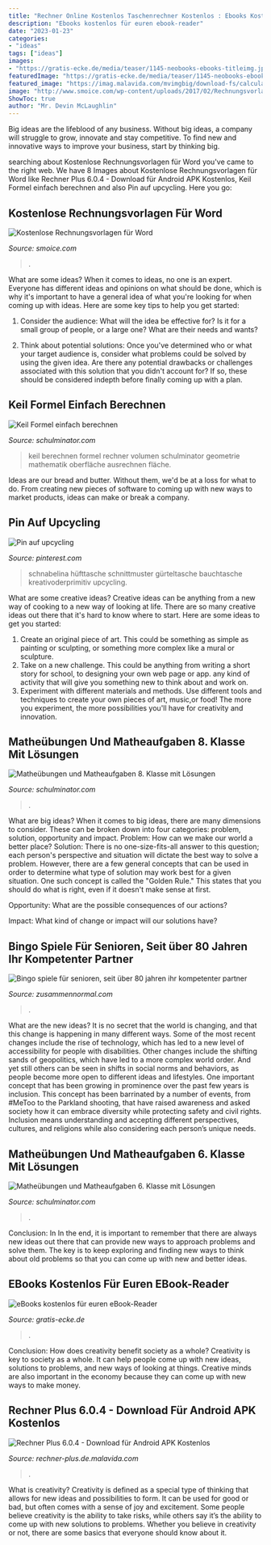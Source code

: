```yaml
---
title: "Rechner Online Kostenlos Taschenrechner Kostenlos : Ebooks Kostenlos Für Euren Ebook-reader"
description: "Ebooks kostenlos für euren ebook-reader"
date: "2023-01-23"
categories:
- "ideas"
tags: ["ideas"]
images:
- "https://gratis-ecke.de/media/teaser/1145-neobooks-ebooks-titleimg.jpg"
featuredImage: "https://gratis-ecke.de/media/teaser/1145-neobooks-ebooks-titleimg.jpg"
featured_image: "https://imag.malavida.com/mvimgbig/download-fs/calculadora-plus-14869-5.jpg"
image: "http://www.smoice.com/wp-content/uploads/2017/02/Rechnungsvorlage-Word-SMOICE-Nummer-3.jpg"
ShowToc: true
author: "Mr. Devin McLaughlin"
---
```



Big ideas are the lifeblood of any business. Without big ideas, a company will struggle to grow, innovate and stay competitive. To find new and innovative ways to improve your business, start by thinking big.

	

		
searching about Kostenlose Rechnungsvorlagen für Word you've came to the right web. We have 8 Images about Kostenlose Rechnungsvorlagen für Word like Rechner Plus 6.0.4 - Download für Android APK Kostenlos, Keil Formel einfach berechnen and also Pin auf upcycling. Here you go:
		
    
## Kostenlose Rechnungsvorlagen Für Word

<img loading=lazy src="http://www.smoice.com/wp-content/uploads/2017/02/Rechnungsvorlage-Word-SMOICE-Nummer-3.jpg" onerror="this.onerror=null;this.src='https://tse4.mm.bing.net/th?id=OIP.-OgWavGHoVraHWv0s4E8nwAAAA&amp;pid=15.1';" alt="Kostenlose Rechnungsvorlagen für Word">

_Source: smoice.com_

>. 

	

What are some ideas?
When it comes to ideas, no one is an expert. Everyone has different ideas and opinions on what should be done, which is why it's important to have a general idea of what you're looking for when coming up with ideas. Here are some key tips to help you get started:
1. Consider the audience: What will the idea be effective for? Is it for a small group of people, or a large one? What are their needs and wants?

2. Think about potential solutions: Once you've determined who or what your target audience is, consider what problems could be solved by using the given idea. Are there any potential drawbacks or challenges associated with this solution that you didn't account for? If so, these should be considered indepth before finally coming up with a plan.


    
## Keil Formel Einfach Berechnen

<img loading=lazy src="https://schulminator.com/sites/default/files/styles/1000px_wide/public/users/1/image/keil-formel-berechnen-rechner.png?itok=qBI5nd3z" onerror="this.onerror=null;this.src='https://tse3.mm.bing.net/th?id=OIP.HXwB4bPogzNE-oeZhrq4mAHaDu&amp;pid=15.1';" alt="Keil Formel einfach berechnen">

_Source: schulminator.com_

>keil berechnen formel rechner volumen schulminator geometrie mathematik oberfläche ausrechnen fläche. 

	

Ideas are our bread and butter. Without them, we'd be at a loss for what to do. From creating new pieces of software to coming up with new ways to market products, ideas can make or break a company.

    
## Pin Auf Upcycling

<img loading=lazy src="https://i.pinimg.com/736x/b5/c4/86/b5c486c96008c939c8677dd82e343245--diy-purse-bag-patterns.jpg" onerror="this.onerror=null;this.src='https://tse1.mm.bing.net/th?id=OIP.anJSGB_Lf1SgYKTggUMP3gHaHa&amp;pid=15.1';" alt="Pin auf upcycling">

_Source: pinterest.com_

>schnabelina hüfttasche schnittmuster gürteltasche bauchtasche kreativoderprimitiv upcycling. 

	

What are some creative ideas?
Creative ideas can be anything from a new way of cooking to a new way of looking at life. There are so many creative ideas out there that it's hard to know where to start. Here are some ideas to get you started: 
1. Create an original piece of art. This could be something as simple as painting or sculpting, or something more complex like a mural or sculpture. 
2. Take on a new challenge. This could be anything from writing a short story for school, to designing your own web page or app. any kind of activity that will give you something new to think about and work on. 
3. Experiment with different materials and methods. Use different tools and techniques to create your own pieces of art, music,or food! The more you experiment, the more possibilities you'll have for creativity and innovation.

    
## Matheübungen Und Matheaufgaben 8. Klasse Mit Lösungen

<img loading=lazy src="https://schulminator.com/sites/default/files/styles/1000px_wide/public/pdfpreview/398-ueb83_0.png?itok=SdOMwcX8" onerror="this.onerror=null;this.src='https://tse3.mm.bing.net/th?id=OIP.luJ-A-Lhm2xOvyVaU9TwrQHaKe&amp;pid=15.1';" alt="Matheübungen und Matheaufgaben 8. Klasse mit Lösungen">

_Source: schulminator.com_

>. 

	

What are big ideas?
When it comes to big ideas, there are many dimensions to consider. These can be broken down into four categories: problem, solution, opportunity and impact. 
Problem: How can we make our world a better place? 
Solution: There is no one-size-fits-all answer to this question; each person's perspective and situation will dictate the best way to solve a problem. However, there are a few general concepts that can be used in order to determine what type of solution may work best for a given situation. One such concept is called the "Golden Rule." This states that you should do what is right, even if it doesn't make sense at first. 

Opportunity: What are the possible consequences of our actions? 

Impact: What kind of change or impact will our solutions have?

    
## Bingo Spiele Für Senioren, Seit über 80 Jahren Ihr Kompetenter Partner

<img loading=lazy src="https://zusammennormal.com/lppsr/eBsb2nCVV--P_NgJrklWGgHaFP.jpg" onerror="this.onerror=null;this.src='https://tse3.mm.bing.net/th?id=OIP.x9y06jHvr16lT8D4qo3hRQAAAA&amp;pid=15.1';" alt="Bingo spiele für senioren, seit über 80 jahren ihr kompetenter partner">

_Source: zusammennormal.com_

>. 

	

What are the new ideas?
It is no secret that the world is changing, and that this change is happening in many different ways. Some of the most recent changes include the rise of technology, which has led to a new level of accessibility for people with disabilities. Other changes include the shifting sands of geopolitics, which have led to a more complex world order. And yet still others can be seen in shifts in social norms and behaviors, as people become more open to different ideas and lifestyles.
One important concept that has been growing in prominence over the past few years is inclusion. This concept has been barrinated by a number of events, from #MeToo to the Parkland shooting, that have raised awareness and asked society how it can embrace diversity while protecting safety and civil rights. Inclusion means understanding and accepting different perspectives, cultures, and religions while also considering each person’s unique needs.

    
## Matheübungen Und Matheaufgaben 6. Klasse Mit Lösungen

<img loading=lazy src="https://schulminator.com/sites/default/files/styles/1000px_wide/public/pdfpreview/379-ueb62_0.png?itok=E05yMbdP" onerror="this.onerror=null;this.src='https://tse2.mm.bing.net/th?id=OIP.80e1xVFy-jTSZLjllbimiwHaKe&amp;pid=15.1';" alt="Matheübungen und Matheaufgaben 6. Klasse mit Lösungen">

_Source: schulminator.com_

>. 

	

Conclusion: In
In the end, it is important to remember that there are always new ideas out there that can provide new ways to approach problems and solve them. The key is to keep exploring and finding new ways to think about old problems so that you can come up with new and better ideas.

    
## EBooks Kostenlos Für Euren EBook-Reader

<img loading=lazy src="https://gratis-ecke.de/media/teaser/1145-neobooks-ebooks-titleimg.jpg" onerror="this.onerror=null;this.src='https://tse4.mm.bing.net/th?id=OIP.UrV3q9akf7bHHFL_42o03gHaEK&amp;pid=15.1';" alt="eBooks kostenlos für euren eBook-Reader">

_Source: gratis-ecke.de_

>. 

	

Conclusion: How does creativity benefit society as a whole?
Creativity is key to society as a whole. It can help people come up with new ideas, solutions to problems, and new ways of looking at things. Creative minds are also important in the economy because they can come up with new ways to make money.

    
## Rechner Plus 6.0.4 - Download Für Android APK Kostenlos

<img loading=lazy src="https://imag.malavida.com/mvimgbig/download-fs/calculadora-plus-14869-5.jpg" onerror="this.onerror=null;this.src='https://tse4.mm.bing.net/th?id=OIP.TrKnvZCI36l4feon138_LQHaQD&amp;pid=15.1';" alt="Rechner Plus 6.0.4 - Download für Android APK Kostenlos">

_Source: rechner-plus.de.malavida.com_

>. 

	

What is creativity?
Creativity is defined as a special type of thinking that allows for new ideas and possibilities to form. It can be used for good or bad, but often comes with a sense of joy and excitement. Some people believe creativity is the ability to take risks, while others say it’s the ability to come up with new solutions to problems. Whether you believe in creativity or not, there are some basics that everyone should know about it.

